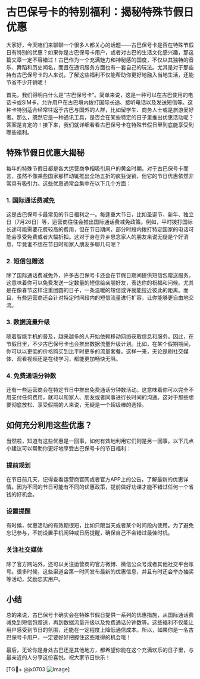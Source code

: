# 古巴保号卡的特别福利：揭秘特殊节假日优惠

大家好，今天咱们来聊聊一个很多人都关心的话题——古巴保号卡是否在特殊节假日有特别的优惠？如果你是古巴保号卡用户，或者对古巴的生活文化感兴趣，那这篇文章一定不容错过！古巴作为一个充满魅力和神秘感的国度，不仅以其独特的音乐、舞蹈和历史闻名，而且在通讯服务方面也有一套自己的玩法。尤其是对于那些持有古巴保号卡的人来说，了解这些福利不仅能帮助你更好地融入当地生活，还能节省不少开销呢！

首先，我们得明白什么是“古巴保号卡”。简单来说，这是一种可以在古巴使用的电话卡或SIM卡，允许用户在古巴境内拨打国际长途、接听电话以及发送短信等。这种卡特别适合经常往返于古巴与国外的人群，比如留学生、商务人士或是旅游爱好者。那么，既然它是一种通讯工具，是否会在某些特定的日子里推出优惠活动呢？答案是肯定的！接下来，我们就详细看看古巴保号卡在特殊节假日里到底能享受到哪些福利。

## 特殊节假日优惠大揭秘

每年的特殊节假日都是各大运营商争相吸引用户的黄金时期。对于古巴保号卡而言，虽然不像某些国家那样动辄推出全场五折的疯狂促销，但它的节日优惠依然非常具有吸引力。这些优惠通常会集中在以下几个方面：

### 1. 国际通话费减免

这是古巴保号卡最常见的节日福利之一。每逢重大节日，比如圣诞节、新年、独立日（7月26日）等，运营商往往会推出国际通话费减免政策。例如，平时拨打国际长途可能需要花费较高的费用，但在节日期间，部分时段内拨打特定国家的电话可能会享受免费或者大幅折扣。这对于身在异乡思念家人的朋友来说无疑是个好消息，毕竟谁不想在节日时和家人朋友多聊几句呢？

### 2. 短信包赠送

除了国际通话费减免外，许多古巴保号卡还会在节假日期间提供短信包赠送服务。这意味着你可以免费发送一定数量的短信给亲朋好友，表达你的祝福和问候。尤其是在像春节这样注重团圆的日子，一条温暖的短信或许就能拉近彼此的距离。而且，有些运营商还会针对特定时间段内的短信流量进行扩容，让你能够更自由地交流。

### 3. 数据流量升级

随着智能手机的普及，越来越多的人开始依赖移动网络获取信息和服务。因此，在节假日里，不少古巴保号卡也会推出数据流量升级计划。比如，在某个假期期间，你可以以更低的价格购买到比平时更多的流量套餐。这样一来，无论是刷社交媒体、观看视频还是在线学习，都能更加畅快无阻。

### 4. 免费通话分钟数

还有一些运营商会在特定节日中推出免费通话分钟数活动。这意味着你可以完全不用支付任何费用，就可以和家人、朋友或者同事进行长时间的沟通。这对于那些想要彻底放松、享受假期的人来说，无疑是一个超级棒的选择。

## 如何充分利用这些优惠？

当然啦，知道有这些优惠是一回事，如何有效地利用它们则是另一回事。以下几点小建议可以帮助你更好地享受古巴保号卡的节日福利：

### 提前规划

在节日前几天，记得查看运营商官网或者官方APP上的公告，了解最新的优惠详情。因为不同的节日可能有不同的优惠政策，提前做好功课才能不错过任何一个省钱的好机会。

### 设置提醒

有时候，优惠活动的有效期很短，比如只限当天或者某个时间段内使用。为了避免忘记参与，不妨设置手机闹钟或日历提醒，确保自己不会错过最佳时机。

### 关注社交媒体

除了官方网站外，还可以关注运营商的官方微博、微信公众号或者其他社交平台账号。很多时候，这些渠道会第一时间发布最新的优惠信息，并且有时还会举办抽奖等活动，奖励忠实用户。

## 小结

总的来说，古巴保号卡确实会在特殊节假日提供一系列的优惠措施，从国际通话费减免到短信包赠送，再到数据流量升级以及免费通话分钟数等。这些福利不仅能让用户感受到节日的氛围，还能在一定程度上降低通信成本。所以，如果你是一名古巴保号卡用户，一定要好好把握住这些难得的机会哦！

最后，无论你是身处古巴还是其他地方，都希望你能在这个充满欢乐的日子里，与最亲近的人分享这份喜悦。祝大家节日快乐！

[TG💪+ @jx0703 ![Image](https://github.com/user-attachments/assets/dbca1d08-cadb-493c-b0ec-ad6f7a83f270)]